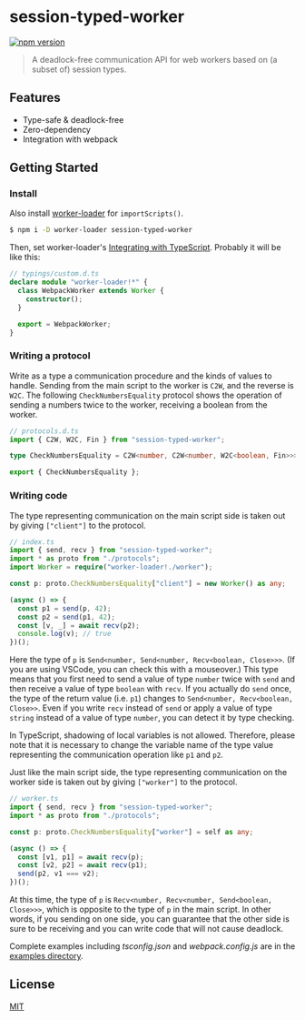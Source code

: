 # session-typed-worker

[![npm version](https://badge.fury.io/js/session-typed-worker.svg)](https://badge.fury.io/js/session-typed-worker)

> A deadlock-free communication API for web workers based on (a subset of) session types.

## Features

- Type-safe & deadlock-free
- Zero-dependency
- Integration with webpack

## Getting Started

### Install

Also install [worker-loader](https://github.com/webpack-contrib/worker-loader) for `importScripts()`.

```sh
$ npm i -D worker-loader session-typed-worker
```

Then, set worker-loader's [Integrating with TypeScript](https://github.com/webpack-contrib/worker-loader/blob/master/README.md#integrating-with-typescript).
Probably it will be like this:

```ts
// typings/custom.d.ts
declare module "worker-loader!*" {
  class WebpackWorker extends Worker {
    constructor();
  }

  export = WebpackWorker;
}
```

### Writing a protocol

Write as a type a communication procedure and the kinds of values ​​to handle.
Sending from the main script to the worker is `C2W`, and the reverse is `W2C`.
The following `CheckNumbersEquality` protocol shows the operation of sending a numbers twice to the worker, receiving a boolean from the worker.

```ts
// protocols.d.ts
import { C2W, W2C, Fin } from "session-typed-worker";

type CheckNumbersEquality = C2W<number, C2W<number, W2C<boolean, Fin>>>;

export { CheckNumbersEquality };
```

### Writing code

The type representing communication on the main script side is taken out by giving `["client"]` to the protocol.

```ts
// index.ts
import { send, recv } from "session-typed-worker";
import * as proto from "./protocols";
import Worker = require("worker-loader!./worker");

const p: proto.CheckNumbersEquality["client"] = new Worker() as any;

(async () => {
  const p1 = send(p, 42);
  const p2 = send(p1, 42);
  const [v, _] = await recv(p2);
  console.log(v); // true
})();
```

Here the type of `p` is `Send<number, Send<number, Recv<boolean, Close>>>`.
(If you are using VSCode, you can check this with a mouseover.)
This type means that you first need to send a value of type `number` twice with `send` and then receive a value of type `boolean` with `recv`.
If you actually do `send` once, the type of the return value (i.e. `p1`) changes to `Send<number, Recv<boolean, Close>>`.
Even if you write `recv` instead of `send` or apply a value of type `string` instead of a value of type `number`, you can detect it by type checking.

In TypeScript, shadowing of local variables is not allowed.
Therefore, please note that it is necessary to change the variable name of the type value representing the communication operation like `p1` and `p2`.

Just like the main script side, the type representing communication on the worker side is taken out by giving `["worker"]` to the protocol.

```ts
// worker.ts
import { send, recv } from "session-typed-worker";
import * as proto from "./protocols";

const p: proto.CheckNumbersEquality["worker"] = self as any;

(async () => {
  const [v1, p1] = await recv(p);
  const [v2, p2] = await recv(p1);
  send(p2, v1 === v2);
})();
```

At this time, the type of `p` is `Recv<number, Recv<number, Send<boolean, Close>>>`, which is opposite to the type of `p` in the main script.
In other words, if you sending on one side, you can guarantee that the other side is sure to be receiving and you can write code that will not cause deadlock.

Complete examples including _tsconfig.json_ and _webpack.config.js_ are in the [examples directory](examples/).

## License

[MIT](LICENSE)
